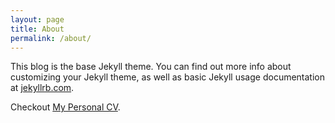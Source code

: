 ```yaml
---
layout: page
title: About
permalink: /about/
---
```


This blog is the base Jekyll theme. You can find out more info about customizing your Jekyll theme, as well as basic Jekyll usage documentation at [jekyllrb.com](https://jekyllrb.com/).

Checkout [My Personal CV](http://wangtuo.win/).

